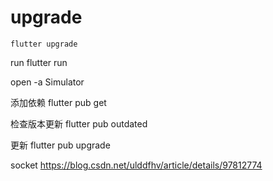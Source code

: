 # upgrade
    flutter upgrade  

run
flutter run

open -a Simulator

添加依赖
flutter pub get

检查版本更新
flutter pub outdated

更新
flutter pub upgrade

socket https://blog.csdn.net/ulddfhv/article/details/97812774